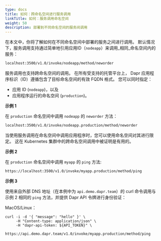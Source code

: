 ```yaml
---
type: docs
title: 如何：跨命名空间进行服务调用
linkTitle: 如何：服务调用命名空间
weight: 50
description: 部署到不同命名空间的服务间调用
---
```


在本文中，你将了解如何在不同命名空间中部署的服务之间进行调用。 默认情况下，服务调用支持通过简单地引用应用ID（`nodeapp`）来调用_相同_命名空间内的服务：

```sh
localhost:3500/v1.0/invoke/nodeapp/method/neworder
```

服务调用也支持跨命名空间的调用。 在所有受支持的托管平台上， Dapr 应用程序标识（ID）遵循包含了目标命名空间的有效 FQDN 格式。 您可以同时指定：

- 应用 ID (`nodeapp`)，以及
- 应用程序运行的命名空间 (`production`)。

**示例 1**

在 `production` 命名空间中调用 `nodeapp` 的 `neworder` 方法：

```sh
localhost:3500/v1.0/invoke/nodeapp.production/method/neworder
```

当使用服务调用在命名空间中调用应用程序时，您可以使用命名空间对其进行限定。 这在 Kubernetes 集群中的跨命名空间调用中被证明是有用的。

**示例 2**

在 `production` 命名空间中调用 `myapp` 的 `ping` 方法:

```bash
https://localhost:3500/v1.0/invoke/myapp.production/method/ping
```

**示例 3**

使用来自外部 DNS 地址（在本例中为 `api.demo.dapr.team`）的 curl 命令调用与示例 2 相同的 `ping` 方法，并提供 Dapr API 令牌进行身份验证：

MacOS/Linux：

```
curl -i -d '{ "message": "hello" }' \
     -H "Content-type: application/json" \
     -H "dapr-api-token: ${API_TOKEN}" \
     https://api.demo.dapr.team/v1.0/invoke/myapp.production/method/ping
```
